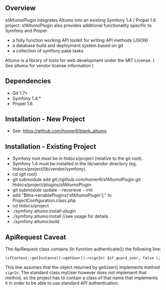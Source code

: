 Overview
------------
sfAltumoPlugin integrates Altumo into an existing Symfony 1.4 / Propel 1.6 
project. sfAltumoPlugin also provides additional functionality specific to 
Symfony and Propel:
  - a fully function working API toolkit for writing API methods (JSON)
  - a database build and deployment system based on git
  - a collection of symfony pake tasks

Altumo is a library of tools for web development under the MIT License. 
( See altumo for vendor license information )


Dependencies
------------
   - Git 1.7+
   - Symfony 1.4.*
   - Propel 1.6

Installation - New Project
--------------------------

  - See: https://github.com/homer6/blank_altumo


Installation - Existing Project
-------------------------------

  - Symfony root must be in htdocs/project (relative to the git root).
  - Symfony 1.4 must be installed in the lib/vendor directory (eg. htdocs/project/lib/vendor/symfony).
  - cd {git root}
  - git submodule add git://github.com/homer6/sfAltumoPlugin.git htdocs/project/plugins/sfAltumoPlugin
  - git submodule update --recursive --init
  - add "$this->enablePlugins('sfAltumoPlugin');" to ProjectConfiguration.class.php
  - cd htdocs/project 
  - ./symfony altumo:install-plugin
  - ./symfony altumo:install //see usage for details
  - ./symfony altumo:build


ApiRequest Caveat
-----------------

The ApiRequest class contains (in function authenticate()) the following line:

   `\sfContext::getInstance()->getUser()->signIn( $sf_guard_user, false );`

This line assumes that the object returned by getUser() implements method
`signIn`. The standard class myUser however does not implement that method,
so the project has to contain a class of that name that implements it in order
to be able to use standard API authentication.

